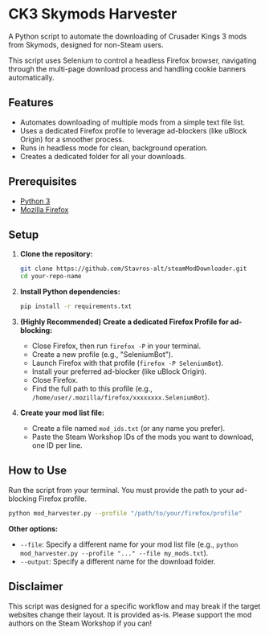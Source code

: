 # CK3 Skymods Harvester

A Python script to automate the downloading of Crusader Kings 3 mods from Skymods, designed for non-Steam users.

This script uses Selenium to control a headless Firefox browser, navigating through the multi-page download process and handling cookie banners automatically.

## Features
- Automates downloading of multiple mods from a simple text file list.
- Uses a dedicated Firefox profile to leverage ad-blockers (like uBlock Origin) for a smoother process.
- Runs in headless mode for clean, background operation.
- Creates a dedicated folder for all your downloads.

## Prerequisites
- [Python 3](https://www.python.org/)
- [Mozilla Firefox](https://www.mozilla.org/en-US/firefox/new/)

## Setup
1.  **Clone the repository:**
    ```bash
    git clone https://github.com/Stavros-alt/steamModDownloader.git
    cd your-repo-name
    ```
2.  **Install Python dependencies:**
    ```bash
    pip install -r requirements.txt
    ```
3.  **(Highly Recommended) Create a dedicated Firefox Profile for ad-blocking:**
    -   Close Firefox, then run `firefox -P` in your terminal.
    -   Create a new profile (e.g., "SeleniumBot").
    -   Launch Firefox with that profile (`firefox -P SeleniumBot`).
    -   Install your preferred ad-blocker (like uBlock Origin).
    -   Close Firefox.
    -   Find the full path to this profile (e.g., `/home/user/.mozilla/firefox/xxxxxxxx.SeleniumBot`).

4.  **Create your mod list file:**
    -   Create a file named `mod_ids.txt` (or any name you prefer).
    -   Paste the Steam Workshop IDs of the mods you want to download, one ID per line.

## How to Use
Run the script from your terminal. You must provide the path to your ad-blocking Firefox profile.

```bash
python mod_harvester.py --profile "/path/to/your/firefox/profile"
```

**Other options:**
-   `--file`: Specify a different name for your mod list file (e.g., `python mod_harvester.py --profile "..." --file my_mods.txt`).
-   `--output`: Specify a different name for the download folder.

## Disclaimer
This script was designed for a specific workflow and may break if the target websites change their layout. It is provided as-is. Please support the mod authors on the Steam Workshop if you can!